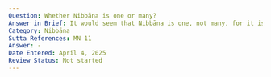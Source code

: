 ```yaml
---
Question: Whether Nibbāna is one or many?
Answer in Brief: It would seem that Nibbāna is one, not many, for it is made clear by the Blessed One himself that the goal (niṭṭhā) is one, not many.
Category: Nibbāna
Sutta References: MN 11
Answer: -
Date Entered: April 4, 2025
Review Status: Not started
---
```

